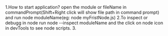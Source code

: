 1.How to start application?
open the module or fileName in commandPrompt(Shift+Right click will show file path in command prompt) and run
node moduleName(eg: node myFristNode.js)
2.To inspect or debugg in node run node --inspect moduleName and the click on node icon in devTools to see node
scripts.
3.